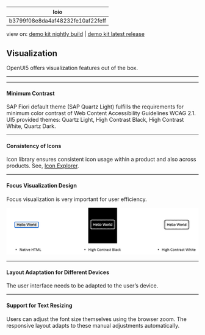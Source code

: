 <!-- loiob3799f08e8da4af48232fe10af22feff -->

| loio |
| -----|
| b3799f08e8da4af48232fe10af22feff |

<div id="loio">

view on: [demo kit nightly build](https://openui5nightly.hana.ondemand.com/#/topic/b3799f08e8da4af48232fe10af22feff) | [demo kit latest release](https://openui5.hana.ondemand.com/#/topic/b3799f08e8da4af48232fe10af22feff)</div>

## Visualization

OpenUI5 offers visualization features out of the box.

***

***

#### Minimum Contrast

SAP Fiori default theme \(SAP Quartz Light\) fulfills the requirements for minimum color contrast of Web Content Accessibility Guidelines WCAG 2.1. UI5 provided themes: Quartz Light, High Contrast Black, High Contrast White, Quartz Dark.

***

#### Consistency of Icons

Icon library ensures consistent icon usage within a product and also across products.​ See, [Icon Explorer](https://openui5.hana.ondemand.com/test-resources/sap/m/demokit/iconExplorer/webapp/index.html).

***

#### Focus Visualization Design

Focus visualization is very important for user efficiency.​

 ![](loiof04ef120bcc8407b8985f35a696b76ff_LowRes.png) 

***

#### Layout Adaptation for Different Devices

The user interface needs to be adapted to the user’s device.

***

#### Support for Text Resizing

Users can adjust the font size themselves using the browser zoom. The responsive layout adapts to these manual adjustments automatically.


